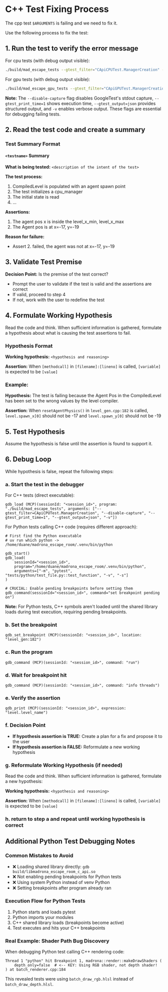 # C++ Test Fixing Process

The cpp test `$ARGUMENTS` is failing and we need to fix it.

Use the following process to fix the test:

## 1. Run the test to verify the error message

For cpu tests (with debug output visible):

```bash
./build/mad_escape_tests --gtest_filter="CApiCPUTest.ManagerCreation" --disable-capture --gtest_print_time=1 --gtest_output=json -v
```

For gpu tests (with debug output visible):

```bash
./build/mad_escape_gpu_tests --gtest_filter="CApiGPUTest.ManagerCreationWithEmbeddedLevels" --disable-capture --gtest_print_time=1 --gtest_output=json -v
```

**Note:** The `--disable-capture` flag disables GoogleTest's stdout capture, `--gtest_print_time=1` shows execution time, `--gtest_output=json` provides structured output, and `-v` enables verbose output. These flags are essential for debugging failing tests.


## 2. Read the test code and create a summary

### Test Summary Format

#### `<testname>` Summary

**What is being tested:** `<description of the intent of the test>`

**The test process:**
1. CompiledLevel is populated with an agent spawn point
2. The test initializes a cpu_manager
3. The initial state is read
4. ...

**Assertions:**
1. The agent pos x is inside the level_x_min, level_x_max
2. The Agent pos is at x=-17, y=-19

**Reason for failure:**
- Assert 2. failed, the agent was not at x=-17, y=-19

## 3. Validate Test Premise

**Decision Point:** Is the premise of the test correct?

- Prompt the user to validate if the test is valid and the assertions are correct
- If valid, proceed to step 4
- If not, work with the user to redefine the test

## 4. Formulate Working Hypothesis

Read the code and think. When sufficient information is gathered, formulate a hypothesis about what is causing the test assertions to fail.

### Hypothesis Format

**Working hypothesis:** `<hypothesis and reasoning>`

**Assertion:** When `[methodcall]` in `[filename]:[lineno]` is called, `[variable]` is expected to be `[value]`

### Example:

**Hypothesis:** The test is failing because the Agent Pos in the CompiledLevel has been set to the wrong values by the level compiler.

**Assertion:** When `resetAgentPhysics()` in `level_gen.cpp:182` is called, `level.spawn_x[0]` should not be -17 and `level.spawn_y[0]` should not be -19

## 5. Test Hypothesis

Assume the hypothesis is false until the assertion is found to support it.

## 6. Debug Loop

While hypothesis is false, repeat the following steps:

### a. Start the test in the debugger

For C++ tests (direct executable):
```gdb_tool
gdb_load (MCP)(sessionId: "<session_id>", program: "./build/mad_escape_tests", arguments: ["--gtest_filter=CApiCPUTest.ManagerCreation", "--disable-capture", "--gtest_print_time=1", "--gtest_output=json", "-v"])
```

For Python tests calling C++ code (requires different approach):
```gdb_tool
# First find the Python executable
# uv run which python -> /home/duane/madrona_escape_room/.venv/bin/python

gdb_start()
gdb_load(
    sessionId="<session_id>", 
    program="/home/duane/madrona_escape_room/.venv/bin/python",
    arguments=["-m", "pytest", "tests/python/test_file.py::test_function", "-v", "-s"]
)

# CRUCIAL: Enable pending breakpoints before setting them
gdb_command(sessionId="<session_id>", command="set breakpoint pending on")
```

**Note:** For Python tests, C++ symbols aren't loaded until the shared library loads during test execution, requiring pending breakpoints.

### b. Set the breakpoint

```gdb_tool
gdb_set_breakpoint (MCP)(sessionId: "<session_id>", location: "level_gen:182")
```

### c. Run the program

```gdb_tool
gdb_command (MCP)(sessionId: "<session_id>", command: "run")
```

### d. Wait for breakpoint hit

```gdb_tool
gdb_command (MCP)(sessionId: "<session_id>", command: "info threads")
```

### e. Verify the assertion

```gdb_tool
gdb_print (MCP)(sessionId: "<session_id>", expression: "level.level_name")
```

### f. Decision Point

- **If hypothesis assertion is TRUE:** Create a plan for a fix and propose it to the user
- **If hypothesis assertion is FALSE:** Reformulate a new working hypothesis

### g. Reformulate Working Hypothesis (if needed)

Read the code and think. When sufficient information is gathered, formulate a new hypothesis:

**Working hypothesis:** `<hypothesis and reasoning>`

**Assertion:** When `[methodcall]` in `[filename]:[lineno]` is called, `[variable]` is expected to be `[value]`

### h. return to step a and repeat until working hypothesis is correct

## Additional Python Test Debugging Notes

### Common Mistakes to Avoid
- ❌ Loading shared library directly: `gdb build/libmadrona_escape_room_c_api.so`
- ❌ Not enabling pending breakpoints for Python tests
- ❌ Using system Python instead of venv Python
- ❌ Setting breakpoints after program already ran

### Execution Flow for Python Tests
1. Python starts and loads pytest
2. Python imports your modules  
3. C++ shared library loads (breakpoints become active)
4. Test executes and hits your C++ breakpoints

### Real Example: Shader Path Bug Discovery
When debugging Python test calling C++ rendering code:
```gdb
Thread 1 "python" hit Breakpoint 1, madrona::render::makeDrawShaders (
    depth_only=false  # <-- KEY: Using RGB shader, not depth shader!
) at batch_renderer.cpp:184
```
This revealed tests were using `batch_draw_rgb.hlsl` instead of `batch_draw_depth.hlsl`.